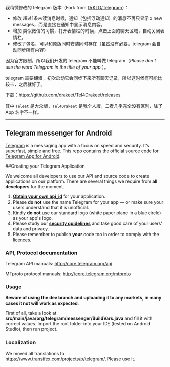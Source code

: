 我稍微修改的 telegram 版本（Fork from [DrKLO/Telegram](https://github.com/DrKLO/Telegram)）：

* 修改 超过1条未读消息时候，通知（包括浮动通知）的消息不再只显示 x new messages，而是直接在通知中显示消息内容。 
* 增加 类似微信的习惯，打开表情栏的时候，点击上面的聊天区域，自动关闭表情栏。
* 修改了包名，可以和原版同时安装同时存在（虽然没有必要。telegram 会自动同步所有内容）


因为官方限制，所以我们开发的 telegram 不能叫做 telegram（*Please don't use the word Telegram in the title of your app.*）。

telegram 需要翻墙，初次启动它会同步下来所有聊天记录，所以这时候有可能比较卡，之后就好了。

下载：https://github.com/drakeet/Tel4Drakeet/releases

其中 `Teleet` 是大众版，`Tel4Drakeet` 是我个人版，二者几乎完全没有区别，除了 App 名字不一样。


---

## Telegram messenger for Android

[Telegram](http://telegram.org) is a messaging app with a focus on speed and security. It’s superfast, simple and free.
This repo contains the official source code for [Telegram App for Android](https://play.google.com/store/apps/details?id=org.telegram.messenger).

##Creating your Telegram Application

We welcome all developers to use our API and source code to create applications on our platform.
There are several things we require from **all developers** for the moment.

1. [**Obtain your own api_id**](https://core.telegram.org/api/obtaining_api_id) for your application.
2. Please **do not** use the name Telegram for your app — or make sure your users understand that it is unofficial.
3. Kindly **do not** use our standard logo (white paper plane in a blue circle) as your app's logo.
3. Please study our [**security guidelines**](https://core.telegram.org/mtproto/security_guidelines) and take good care of your users' data and privacy.
4. Please remember to publish **your** code too in order to comply with the licences.

### API, Protocol documentation

Telegram API manuals: http://core.telegram.org/api

MTproto protocol manuals: http://core.telegram.org/mtproto

### Usage

**Beware of using the dev branch and uploading it to any markets, in many cases it not will work as expected**.

First of all, take a look at **src/main/java/org/telegram/messenger/BuildVars.java** and fill it with correct values.
Import the root folder into your IDE (tested on Android Studio), then run project.

### Localization

We moved all translations to https://www.transifex.com/projects/p/telegram/. Please use it.
